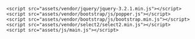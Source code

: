 	<script src="assets/vendor/jquery/jquery-3.2.1.min.js"></script>
	<script src="assets/vendor/bootstrap/js/popper.js"></script>
	<script src="assets/vendor/bootstrap/js/bootstrap.min.js"></script>
	<script src="assets/vendor/select2/select2.min.js"></script>
	<script src="assets/js/main.js"></script>
